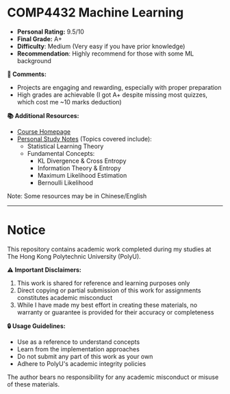# COMP4432 Machine Learning

- **Personal Rating:** 9.5/10
- **Final Grade:** A+
- **Difficulty**: Medium (Very easy if you have prior knowledge)
- **Recommendation**: Highly recommend for those with some ML background

**💭 Comments:**
- Projects are engaging and rewarding, especially with proper preparation
- High grades are achievable (I got A+ despite missing most quizzes, which cost me ~10 marks deduction)

**📚 Additional Resources:**
- [Course Homepage](https://www4.comp.polyu.edu.hk/~cskchung/COMP4432/)
- [Personal Study Notes](https://wangyq.notion.site/machine-learning-notes) (Topics covered include):
  - Statistical Learning Theory 
  - Fundamental Concepts:
    - KL Divergence & Cross Entropy
    - Information Theory & Entropy
    - Maximum Likelihood Estimation
    - Bernoulli Likelihood

Note: Some resources may be in Chinese/English

---

# Notice

This repository contains academic work completed during my studies at The Hong Kong Polytechnic University (PolyU). 

**⚠️ Important Disclaimers:**
1. This work is shared for reference and learning purposes only
2. Direct copying or partial submission of this work for assignments constitutes academic misconduct
3. While I have made my best effort in creating these materials, no warranty or guarantee is provided for their accuracy or completeness

**🔒 Usage Guidelines:**
- Use as a reference to understand concepts
- Learn from the implementation approaches
- Do not submit any part of this work as your own
- Adhere to PolyU's academic integrity policies

The author bears no responsibility for any academic misconduct or misuse of these materials.
